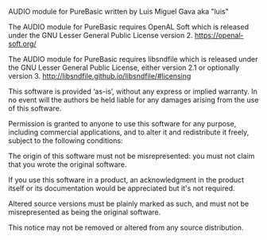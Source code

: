 AUDIO module for PureBasic
written by Luis Miguel Gava aka "luis"

The AUDIO module for PureBasic requires OpenAL Soft which is released under the GNU Lesser General Public License version 2.
https://openal-soft.org/

The AUDIO module for PureBasic requires libsndfile which is released under the GNU Lesser General Public License, either version 2.1 or optionally version 3.
http://libsndfile.github.io/libsndfile/#licensing


This software is provided ‘as-is’, without any express or implied warranty. 
In no event will the authors be held liable for any damages arising from the use of this software.

Permission is granted to anyone to use this software for any purpose, including commercial applications, 
and to alter it and redistribute it freely, subject to the following conditions:

The origin of this software must not be misrepresented: you must not claim that you wrote the original software. 

If you use this software in a product, an acknowledgment in the product itself or its documentation would be appreciated but it's not required.

Altered source versions must be plainly marked as such, and must not be misrepresented as being the original software.

This notice may not be removed or altered from any source distribution.
